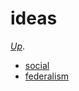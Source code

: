 # ideas

[_Up_](https://github.com/irnc/i).

* [social](https://github.com/irnc/ideas/search?q=social)
* [federalism](https://github.com/irnc/federalism)
